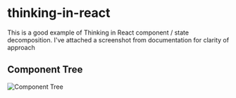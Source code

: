 # thinking-in-react
This is a good example of Thinking in React component / state decomposition. I've attached a screenshot from documentation for clarity of approach

## Component Tree
![Component Tree](https://user-images.githubusercontent.com/53371076/206704750-9329bf72-c4b3-4c59-be11-cab85346d658.png)
